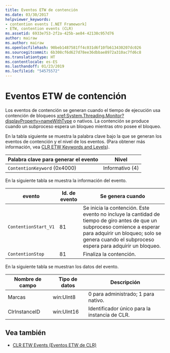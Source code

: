 ```yaml
---
title: Eventos ETW de contención
ms.date: 03/30/2017
helpviewer_keywords:
- contention events [.NET Framework]
- ETW, contention events (CLR)
ms.assetid: 6933e753-2f2a-425b-ae84-42138c957d76
author: mairaw
ms.author: mairaw
ms.openlocfilehash: 90beb1487581ff4c031d6f10fb613430207dc026
ms.sourcegitcommit: 6b308cf6d627d78ee36dbbae8972a310ac7fd6c8
ms.translationtype: HT
ms.contentlocale: es-ES
ms.lasthandoff: 01/23/2019
ms.locfileid: "54575572"
---
```

# <a name="contention-etw-events"></a>Eventos ETW de contención
Los eventos de contención se generan cuando el tiempo de ejecución usa contención de bloqueos <xref:System.Threading.Monitor?displayProperty=nameWithType> o nativos. La contención se produce cuando un subproceso espera un bloqueo mientras otro posee el bloqueo.  
  
 En la tabla siguiente se muestra la palabra clave bajo la que se generan los eventos de contención y el nivel de los eventos. (Para obtener más información, vea [CLR ETW Keywords and Levels](../../../docs/framework/performance/clr-etw-keywords-and-levels.md)).  
  
|Palabra clave para generar el evento|Nivel|  
|-----------------------------------|-----------|  
|`ContentionKeyword` (0x4000)|Informativo (4)|  
  
 En la siguiente tabla se muestra la información del evento.  
  
|evento|Id. de evento|Se genera cuando|  
|-----------|--------------|-----------------|  
|`ContentionStart_V1`|81|Se inicia la contención. Este evento no incluye la cantidad de tiempo de giro antes de que un subproceso comience a esperar para adquirir un bloqueo; solo se genera cuando el subproceso espera para adquirir un bloqueo.|  
|`ContentionStop`|81|Finaliza la contención.|  
  
 En la siguiente tabla se muestran los datos del evento.  
  
|Nombre de campo|Tipo de datos|Descripción|  
|----------------|---------------|-----------------|  
|Marcas|win:UInt8|0 para administrado; 1 para nativo.|  
|ClrInstanceID|win:UInt16|Identificador único para la instancia de CLR.|  
  
## <a name="see-also"></a>Vea también
- [CLR ETW Events (Eventos ETW de CLR)](../../../docs/framework/performance/clr-etw-events.md)
